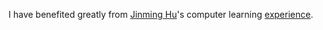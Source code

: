 I have benefited greatly from <a href="https://conanhujinming.github.io/">Jinming Hu</a>'s computer learning <a href="https://conanhujinming.github.io/post/how_to_learn_cs/">experience</a>.




